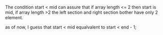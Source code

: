 The condition 
start < mid 
can assure that
    if array length <= 
        2 then start is mid,
    if array length >2 
        the left section and right section bother have only 2 element.
    
as of now, I guess that start < mid equalvalent to start < end - 1;